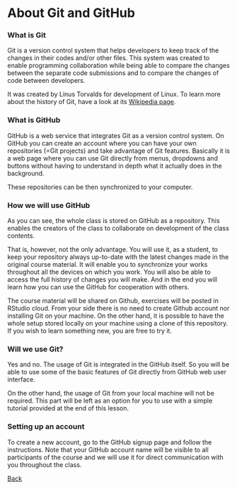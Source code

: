 # About Git and GitHub

### What is Git
Git is a version control system that helps developers to keep track of the changes in their codes and/or other files. This system was created to enable programming collaboration while being able to compare the changes between the separate code submissions and to compare the changes of code between developers.

It was created by Linus Torvalds for development of Linux. To learn more about the history of Git, have a look at its [Wikipedia page](https://en.wikipedia.org/wiki/Git).


### What is GitHub
GitHub is a web service that integrates Git as a version control system. On GitHub you can create an account where you can have your own repositories (=Git projects) and take advantage of Git features. Basically it is a web page where you can use Git directly from menus, dropdowns and buttons without having to understand in depth what it actually does in the background.

These repositories can be then synchronized to your computer.


### How we will use GitHub
As you can see, the whole class is stored on GitHub as a repository. This enables the creators of the class to collaborate on development of the class contents.

That is, however, not the only advantage. You will use it, as a student, to keep your repository always up-to-date with the latest changes made in the original course material. It will enable you to synchronize your works throughout all the devices on which you work. You will also be able to access the full history of changes you will make. And in the end you will learn how you can use the GitHub for cooperation with others.

The course material will be shared on Github, exercises will be posted in RStudio cloud. From your side there is no need to create Github account nor installing Git on your machine. On the other hand, it is possible to have the whole setup stored locally on your machine using a clone of this repository. If you wish to learn something new, you are free to try it.

### Will we use Git?
Yes and no. The usage of Git is integrated in the GitHub itself. So you will be able to use some of the basic features of Git directly from GitHub web user interface.

On the other hand, the usage of Git from your local machine will not be required. This part will be left as an option for you to use with a simple tutorial provided at the end of this lesson.


### Setting up an account
To create a new account, go to the GitHub signup page and follow the instructions. Note that your GitHub account name will be visible to all participants of the course and we will use it for direct communication with you throughout the class.

[Back](/Lessons/Lesson1/README.md)